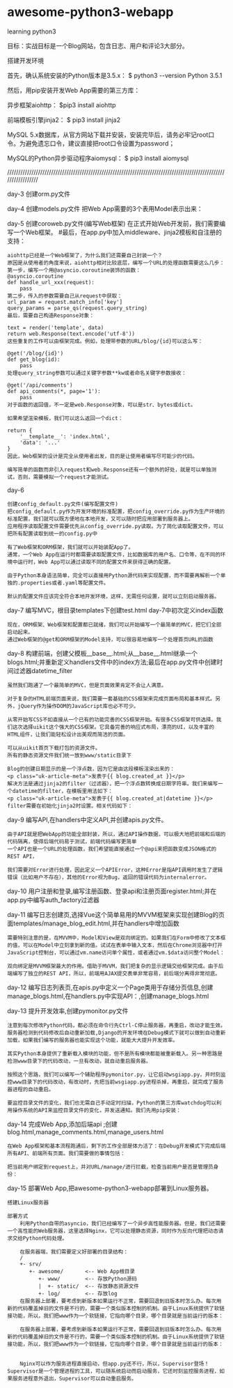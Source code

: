 # awesome-python3-webapp
learning python3

目标：实战目标是一个Blog网站，包含日志、用户和评论3大部分。

搭建开发环境

首先，确认系统安装的Python版本是3.5.x：
$ python3 --version
Python 3.5.1

然后，用pip安装开发Web App需要的第三方库：

异步框架aiohttp：
$pip3 install aiohttp

前端模板引擎jinja2：
$ pip3 install jinja2

MySQL 5.x数据库，从官方网站下载并安装，安装完毕后，请务必牢记root口令。为避免遗忘口令，建议直接把root口令设置为password；

MySQL的Python异步驱动程序aiomysql：
$ pip3 install aiomysql


/////////////////////////////////////////////////////////////////////////////////////////////////////////////////


day-3
	创建orm.py文件

day-4
	创建models.py文件
	把Web App需要的3个表用Model表示出来：

day-5
	创建coroweb.py文件(编写Web框架)
	在正式开始Web开发前，我们需要编写一个Web框架。
	#最后，在app.py中加入middleware、jinja2模板和自注册的支持：

	aiohttp已经是一个Web框架了，为什么我们还需要自己封装一个？
	原因是从使用者的角度来说，aiohttp相对比较底层，编写一个URL的处理函数需要这么几步：
	第一步，编写一个用@asyncio.coroutine装饰的函数：
	@asyncio.coroutine
	def handle_url_xxx(request):
	    pass
	第二步，传入的参数需要自己从request中获取：
	url_param = request.match_info['key']
	query_params = parse_qs(request.query_string)
	最后，需要自己构造Response对象：

	text = render('template', data)
	return web.Response(text.encode('utf-8'))
	这些重复的工作可以由框架完成。例如，处理带参数的URL/blog/{id}可以这么写：

	@get('/blog/{id}')
	def get_blog(id):
	    pass
	处理query_string参数可以通过关键字参数**kw或者命名关键字参数接收：

	@get('/api/comments')
	def api_comments(*, page='1'):
	    pass
	对于函数的返回值，不一定是web.Response对象，可以是str、bytes或dict。

	如果希望渲染模板，我们可以这么返回一个dict：

	return {
	    '__template__': 'index.html',
	    'data': '...'
	}
	因此，Web框架的设计是完全从使用者出发，目的是让使用者编写尽可能少的代码。

	编写简单的函数而非引入request和web.Response还有一个额外的好处，就是可以单独测试，否则，需要模拟一个request才能测试。



day-6

	创建config_default.py文件(编写配置文件)
	把config_default.py作为开发环境的标准配置，把config_override.py作为生产环境的标准配置，我们就可以既方便地在本地开发，又可以随时把应用部署到服务器上。
	应用程序读取配置文件需要优先从config_override.py读取。为了简化读取配置文件，可以把所有配置读取到统一的config.py中

	有了Web框架和ORM框架，我们就可以开始装配App了。
	通常，一个Web App在运行时都需要读取配置文件，比如数据库的用户名、口令等，在不同的环境中运行时，Web App可以通过读取不同的配置文件来获得正确的配置。

	由于Python本身语法简单，完全可以直接用Python源代码来实现配置，而不需要再解析一个单独的.properties或者.yaml等配置文件。

	默认的配置文件应该完全符合本地开发环境，这样，无需任何设置，就可以立刻启动服务器。


day-7
	编写MVC，根目录templates下创建test.html
	day-7中初次定义index函数

	现在，ORM框架、Web框架和配置都已就绪，我们可以开始编写一个最简单的MVC，把它们全部启动起来。
	通过Web框架的@get和ORM框架的Model支持，可以很容易地编写一个处理首页URL的函数


day-8
	构建前端，创建父模板__base__.html;从__base__.html继承一个blogs.html;并重新定义handlers文件中的index方法;最后在app.py文件中创建时间过滤器datetime_filter

	虽然我们跑通了一个最简单的MVC，但是页面效果肯定不会让人满意。

	对于复杂的HTML前端页面来说，我们需要一套基础的CSS框架来完成页面布局和基本样式。另外，jQuery作为操作DOM的JavaScript库也必不可少。

	从零开始写CSS不如直接从一个已有的功能完善的CSS框架开始。有很多CSS框架可供选择。我们这次选择uikit这个强大的CSS框架。它具备完善的响应式布局，漂亮的UI，以及丰富的HTML组件，让我们能轻松设计出美观而简洁的页面。

	可以从uikit首页下载打包的资源文件。
	所有的静态资源文件我们统一放到www/static目录下

	Blog的创建日期显示的是一个浮点数，因为它是由这段模板渲染出来的：
	<p class="uk-article-meta">发表于{{ blog.created_at }}</p>
	解决方法是通过jinja2的filter（过滤器），把一个浮点数转换成日期字符串。我们来编写一个datetime的filter，在模板里用法如下：
	<p class="uk-article-meta">发表于{{ blog.created_at|datetime }}</p>
	filter需要在初始化jinja2时设置。相关代码如下：

day-9
	编写API,在handlers中定义API,并创建apis.py文件。
	
	由于API就是把WebApp的功能全部封装，所以，通过API操作数据，可以极大地把前端和后端的代码隔离，使得后端代码易于测试，前端代码编写更简单
	一个API也是一个URL的处理函数，我们希望能直接通过一个@api来把函数变成JSON格式的REST API，

	我们需要对Error进行处理，因此定义一个APIError，这种Error是指API调用时发生了逻辑错误（比如用户不存在），其他的Error视为Bug，返回的错误代码为internalerror。


day-10
	用户注册和登录,编写注册函数、登录api和注册页面register.html;并在app.py中编写auth_factory过滤器



day-11
	 编写日志创建页,选择Vue这个简单易用的MVVM框架来实现创建Blog的页面templates/manage_blog_edit.html,并在handlers中增加函数

	需要特别注意的是，在MVVM中，Model和View是双向绑定的。如果我们在Form中修改了文本框的值，可以在Model中立刻拿到新的值。试试在表单中输入文本，然后在Chrome浏览器中打开JavaScript控制台，可以通过vm.name访问单个属性，或者通过vm.$data访问整个Model：

	双向绑定是MVVM框架最大的作用。借助于MVVM，我们把复杂的显示逻辑交给框架完成。由于后端编写了独立的REST API，所以，前端用AJAX提交表单非常容易，前后端分离得非常彻底。


day-12
	编写日志列表页,在apis.py中定义一个Page类用于存储分页信息,创建manage_blogs.html,在handlers.py中实现API：,创建manage_blogs.html



day-13
	提升开发效率,创建pymonitor.py文件

	注意到每次修改Python代码，都必须在命令行先Ctrl-C停止服务器，再重启，改动才能生效。
	服务器检测到代码修改后自动重新加载,Django的开发环境在Debug模式下就可以做到自动重新加载，如果我们编写的服务器也能实现这个功能，就能大大提升开发效率。

	其实Python本身提供了重新载入模块的功能，但不是所有模块都能被重新载入。另一种思路是检测www目录下的代码改动，一旦有改动，就自动重启服务器。

	按照这个思路，我们可以编写一个辅助程序pymonitor.py，让它启动wsgiapp.py，并时刻监控www目录下的代码改动，有改动时，先把当前wsgiapp.py进程杀掉，再重启，就完成了服务器进程的自动重启。

	要监控目录文件的变化，我们也无需自己手动定时扫描，Python的第三方库watchdog可以利用操作系统的API来监控目录文件的变化，并发送通知。我们先用pip安装：


day-14
	完成Web App,添加后端api ;创建blog.html,manage_comments.html,manage_users.html

	在Web App框架和基本流程跑通后，剩下的工作全部是体力活了：在Debug开发模式下完成后端所有API、前端所有页面。我们需要做的事情包括：

	把当前用户绑定到request上，并对URL/manage/进行拦截，检查当前用户是否是管理员身份：


day-15
	部署Web App,把awesome-python3-webapp部署到Linux服务器。

	搭建Linux服务器

	部署方式
		利用Python自带的asyncio，我们已经编写了一个异步高性能服务器。但是，我们还需要一个高性能的Web服务器，这里选择Nginx，它可以处理静态资源，同时作为反向代理把动态请求交给Python代码处理。

		在服务器端，我们需要定义好部署的目录结构：
		/
		+- srv/
		   +- awesome/       <-- Web App根目录
		      +- www/        <-- 存放Python源码
		      |  +- static/  <-- 存放静态资源文件
		      +- log/        <-- 存放log
		在服务器上部署，要考虑到新版本如果运行不正常，需要回退到旧版本时怎么办。每次用新的代码覆盖掉旧的文件是不行的，需要一个类似版本控制的机制。由于Linux系统提供了软链接功能，所以，我们把www作为一个软链接，它指向哪个目录，哪个目录就是当前运行的版本：  
		
		在服务器上部署，要考虑到新版本如果运行不正常，需要回退到旧版本时怎么办。每次用新的代码覆盖掉旧的文件是不行的，需要一个类似版本控制的机制。由于Linux系统提供了软链接功能，所以，我们把www作为一个软链接，它指向哪个目录，哪个目录就是当前运行的版本： 


		Nginx可以作为服务进程直接启动，但app.py还不行，所以，Supervisor登场！Supervisor是一个管理进程的工具，可以随系统启动而启动服务，它还时刻监控服务进程，如果服务进程意外退出，Supervisor可以自动重启服务。   

